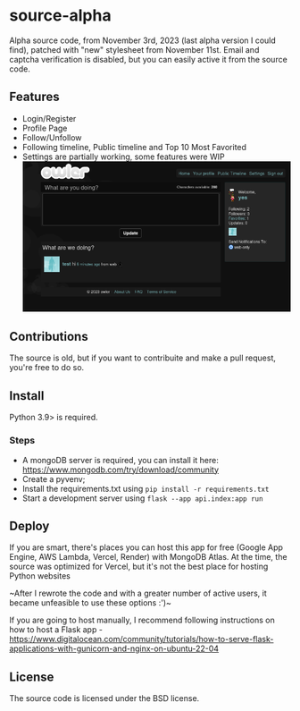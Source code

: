 # source-alpha
Alpha source code, from November 3rd, 2023 (last alpha version I could find), patched with "new" stylesheet from November 11st. Email and captcha verification is disabled, but you can easily active it from the source code.


## Features
- Login/Register
- Profile Page
- Follow/Unfollow
- Following timeline, Public timeline and Top 10 Most Favorited
- Settings are partially working, some features were WIP
![sample](https://github.com/owlir/source-alpha/blob/main/samples/1.png)

## Contributions

The source is old, but if you want to contribuite and make a pull request, you're free to do so.

## Install
Python 3.9> is required.

### Steps
- A mongoDB server is required, you can install it here: https://www.mongodb.com/try/download/community
- Create a pyvenv;
- Install the requirements.txt using `pip install -r requirements.txt`
- Start a development server using `flask --app api.index:app run`

## Deploy

If you are smart, there's places you can host this app for free (Google App Engine, AWS Lambda, Vercel, Render) with MongoDB Atlas. At the time, the source was optimized for Vercel, but it's not the best place for hosting Python websites

~After I rewrote the code and with a greater number of active users, it became unfeasible to use these options :')~

If you are going to host manually, I recommend following instructions on how to host a Flask app - https://www.digitalocean.com/community/tutorials/how-to-serve-flask-applications-with-gunicorn-and-nginx-on-ubuntu-22-04
 
## License
The source code is licensed under the BSD license.

